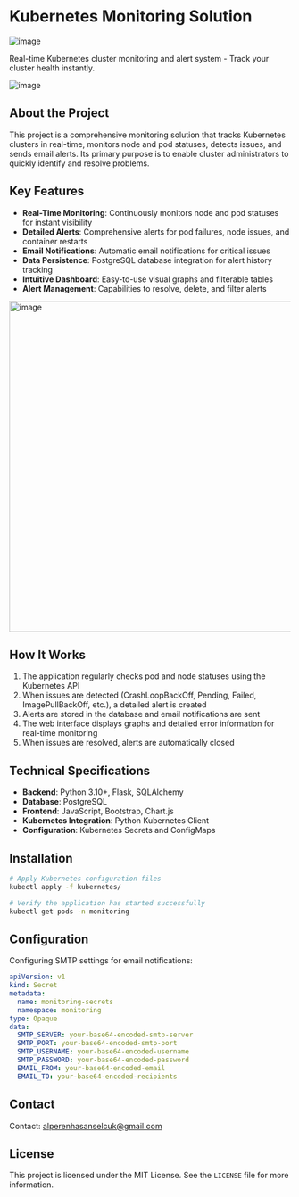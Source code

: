 # Kubernetes Monitoring Solution

![image](https://github.com/user-attachments/assets/e98081e6-d497-44a3-aa2d-7f87473d0f4e)



Real-time Kubernetes cluster monitoring and alert system - Track your cluster health instantly.

![image](https://github.com/user-attachments/assets/776f6b2a-1740-4858-a1bf-62d83e811dd8)


## About the Project

This project is a comprehensive monitoring solution that tracks Kubernetes clusters in real-time, monitors node and pod statuses, detects issues, and sends email alerts. Its primary purpose is to enable cluster administrators to quickly identify and resolve problems.

## Key Features

- **Real-Time Monitoring**: Continuously monitors node and pod statuses for instant visibility
- **Detailed Alerts**: Comprehensive alerts for pod failures, node issues, and container restarts
- **Email Notifications**: Automatic email notifications for critical issues
- **Data Persistence**: PostgreSQL database integration for alert history tracking
- **Intuitive Dashboard**: Easy-to-use visual graphs and filterable tables
- **Alert Management**: Capabilities to resolve, delete, and filter alerts

<img width="593" alt="image" src="https://github.com/user-attachments/assets/9cda3a53-5dca-4d00-ada8-e2c76e6d12f0" />


## How It Works

1. The application regularly checks pod and node statuses using the Kubernetes API
2. When issues are detected (CrashLoopBackOff, Pending, Failed, ImagePullBackOff, etc.), a detailed alert is created
3. Alerts are stored in the database and email notifications are sent
4. The web interface displays graphs and detailed error information for real-time monitoring
5. When issues are resolved, alerts are automatically closed

## Technical Specifications

- **Backend**: Python 3.10+, Flask, SQLAlchemy
- **Database**: PostgreSQL
- **Frontend**: JavaScript, Bootstrap, Chart.js
- **Kubernetes Integration**: Python Kubernetes Client
- **Configuration**: Kubernetes Secrets and ConfigMaps

## Installation

```bash
# Apply Kubernetes configuration files
kubectl apply -f kubernetes/

# Verify the application has started successfully
kubectl get pods -n monitoring
```

## Configuration

Configuring SMTP settings for email notifications:

```yaml
apiVersion: v1
kind: Secret
metadata:
  name: monitoring-secrets
  namespace: monitoring
type: Opaque
data:
  SMTP_SERVER: your-base64-encoded-smtp-server
  SMTP_PORT: your-base64-encoded-smtp-port
  SMTP_USERNAME: your-base64-encoded-username
  SMTP_PASSWORD: your-base64-encoded-password
  EMAIL_FROM: your-base64-encoded-email
  EMAIL_TO: your-base64-encoded-recipients
```

## Contact

Contact: [alperenhasanselcuk@gmail.com](mailto:alperenhasanselcuk@gmail.com)

## License

This project is licensed under the MIT License. See the `LICENSE` file for more information.

